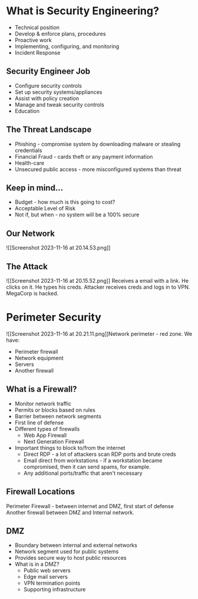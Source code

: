 # What is Security Engineering?
- Technical position
- Develop & enforce plans, procedures
- Proactive work
- Implementing, configuring, and monitoring
- Incident Response
## Security Engineer Job
- Configure security controls
- Set up security systems/appliances
- Assist with policy creation
- Manage and tweak security controls
- Education
## The Threat Landscape
- Phishing - compromise system by downloading malware or stealing credentials
- Financial Fraud - cards theft or any payment information
- Health-care
- Unsecured public access - more misconfigured systems than threat
## Keep in mind...
- Budget - how much is this going to cost?
- Acceptable Level of Risk
- Not if, but when - no system will be a 100% secure
## Our Network
![[Screenshot 2023-11-16 at 20.14.53.png]]
## The Attack 
![[Screenshot 2023-11-16 at 20.15.52.png]]
Receives a email with a link. He clicks on it. He types his creds. 
Attacker receives creds and logs in to VPN.
MegaCorp is hacked.
# Perimeter Security
![[Screenshot 2023-11-16 at 20.21.11.png]]Network perimeter - red zone.
We have:
- Perimeter firewall
- Network equipment
- Servers
- Another firewall
## What is a Firewall?
- Monitor network traffic
- Permits or blocks based on rules
- Barrier between network segments
- First line of defense
- Different types of firewalls
	- Web App Firewall
	- Next Generation Firewall
- Important things to block to/from the internet
	- Direct RDP - a lot of attackers scan RDP ports and brute creds
	- Email direct from workstations - if a workstation became compromised, then it can send spams, for example.
	- Any additional ports/traffic that aren't necessary
## Firewall Locations
Perimeter Firewall - between internet and DMZ, first start of defense
Another firewall between DMZ and Internal network.
## DMZ
- Boundary between internal and external networks
- Network segment used for public systems
- Provides secure way to host public resources
- What is in a DMZ?
	- Public web servers
	- Edge mail servers
	- VPN termination points
	- Supporting infrastructure